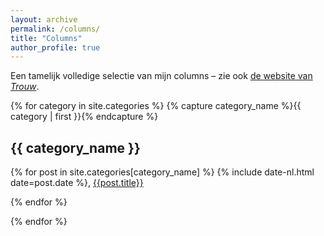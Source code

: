 ```yaml
---
layout: archive
permalink: /columns/
title: "Columns"
author_profile: true
---
```


Een tamelijk volledige selectie van mijn columns – zie ook [de website van _Trouw_](https://www.trouw.nl/auteur/hieke-huistra).


{% for category in site.categories %}
{% capture category_name %}{{ category | first }}{% endcapture %}
## {{ category_name }}

{% for post in site.categories[category_name] %}
{% include date-nl.html date=post.date %}, [{{post.title}}]({{post.url}})

{% endfor %}

{% endfor %}
